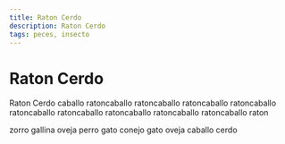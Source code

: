 ```yaml
---
title: Raton Cerdo
description: Raton Cerdo
tags: peces, insecto
---
```


# Raton Cerdo

Raton Cerdo caballo ratoncaballo ratoncaballo ratoncaballo ratoncaballo ratoncaballo ratoncaballo ratoncaballo ratoncaballo ratoncaballo raton

zorro gallina oveja perro gato conejo gato oveja caballo cerdo